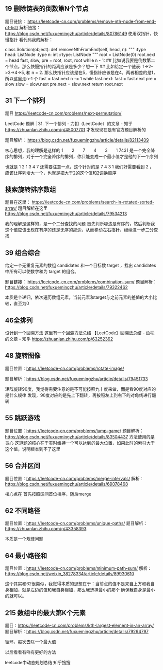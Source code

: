 ## 19  删除链表的倒数第N个节点
题目链接： https://leetcode-cn.com/problems/remove-nth-node-from-end-of-list/
解析链接： https://blog.csdn.net/fuxuemingzhu/article/details/80786149
使用双指针，快慢指针
看代码我的解析：

class Solution(object):
    def removeNthFromEnd(self, head, n):
        """
        :type head: ListNode
        :type n: int
        :rtype: ListNode
        """
        root = ListNode(0)
        root.next = head
        fast, slow, pre = root, root, root
        while n - 1: ## 比如说我要是倒数第二个节点，那么快慢指针的距离应该是多少？想一下
        ## 比如给定一个链表: 1->2->3->4->5, 和 n = 2. 那么快指针应该是在5，慢指针应该是在4，两者相差的是1，所以这里走n-1 个
            fast = fast.next
            n -= 1
        while fast.next:
            fast = fast.next
            pre = slow
            slow = slow.next
        pre.next = slow.next
        return root.next

## 31 下一个排列
题目
https://leetcode-cn.com/problems/next-permutation/

LeetCode 题解 | 31. 下一个排列 - 力扣（LeetCode）的文章 - 知乎
https://zhuanlan.zhihu.com/p/45007701
才发现现在是有官方题目解析的

题目解析： 
https://blog.csdn.net/fuxuemingzhu/article/details/82113409

核心思想，我的理解是这样的
1　　2　　7　　4　　3　　1
7431 是一个完全降序的排列，对于一个完全降序的排列，你只能变成一个最小值才是他的下一个序列

也就是 1 2 1 3 4 7
还需要注意一点，这个针对的是 7 4 3 1 
我们好需要看到 2 ，应该让序列增大一个，也就是把大于2的这个值和2调换顺序

## 搜索旋转排序数组
题目在这里： https://leetcode-cn.com/problems/search-in-rotated-sorted-array/
题目解析在这里 https://blog.csdn.net/fuxuemingzhu/article/details/79534213

我的理解是这样的，是一个二分查找的问题
首先判断哪边是有序的，然后判断我这个值应该出现在有序的还是无序的那边，从而移动左右指针，继续进一步二分查找


## 39 组合综合
给定一个无重复元素的数组 candidates 和一个目标数 target ，找出 candidates 中所有可以使数字和为 target 的组合。


题目链接：
https://leetcode-cn.com/problems/combination-sum/
题目解析：
https://blog.csdn.net/fuxuemingzhu/article/details/79322462


本质是个递归，依次遍历数组元素，当前元素和target与之前元素的差值的大小比较，直至为0

## 46全排列
设计到一个回溯方法
这里有一个回溯方法总结
【LeetCode】回溯法总结 - 鱼枕的文章 - 知乎
https://zhuanlan.zhihu.com/p/63252392

## 48 旋转图像
题目位置：https://leetcode-cn.com/problems/rotate-image/

题目解析：https://blog.csdn.net/fuxuemingzhu/article/details/79451733

矩阵旋转90度，我觉得需要注意的是不可能按照九十度来做，而是看90度对应的是什么规律
发现，90度对应的是先上下翻转，再按照左上到右下的对角线进行翻转

## 55 跳跃游戏
题目位置：https://leetcode-cn.com/problems/jump-game/
题目解析： https://blog.csdn.net/fuxuemingzhu/article/details/83504437
方法使用的是贪心
这道题的核心在于实时维持一个可以达到的最大位置，如果此时的索引大于这个值，说明根本到不了这里

## 56 合并区间
题目位置：https://leetcode-cn.com/problems/merge-intervals/
解析：https://blog.csdn.net/fuxuemingzhu/article/details/69078468

核心点在 首先按照区间首位排序，随后merge

## 62 不同路径
题目位置：https://leetcode-cn.com/problems/unique-paths/
题目解析：https://zhuanlan.zhihu.com/p/43358393

本质是一个规律问题

## 64 最小路径和
题目位置：https://leetcode-cn.com/problems/minimum-path-sum/
解析：https://blog.csdn.net/weixin_38278334/article/details/89930610

这个其实和62很类似，我觉得本质的思想在于：当前点的值不是来自上方和我自身相加，就是左边的值和我自身相加，那么我选择最小的那个
确保我自身是最小的就可以。

## 215 数组中的最大第K个元素
题目：https://leetcode-cn.com/problems/kth-largest-element-in-an-array/
题目解析：https://blog.csdn.net/fuxuemingzhu/article/details/79264797

循环，每次去除一个最大值

以后看看有咩有更好的方法



leetcode中动态规划总结 知乎搜搜